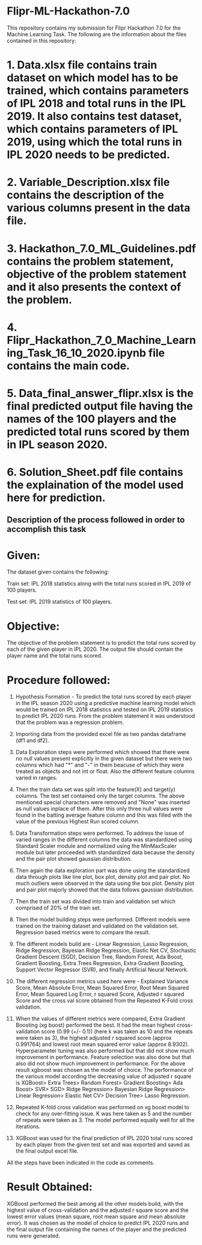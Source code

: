 # Flipr-ML-Hackathon-7.0

This repository contains my submission for Flipr Hackathon 7.0 for the Machine Learning Task. The following are the information about the files contained in this repository:

# 1. Data.xlsx file contains train dataset on which model has to be trained, which contains parameters of IPL 2018 and total runs in the IPL 2019. It also contains test dataset, which contains parameters of IPL 2019, using which the total runs in IPL 2020 needs to be predicted.

# 2. Variable_Description.xlsx file contains the description of the various columns present in the data file.

# 3. Hackathon_7.0_ML_Guidelines.pdf contains the problem statement, objective of the problem statement and it also presents the context of the problem.

# 4. Flipr_Hackathon_7_0_Machine_Learning_Task_16_10_2020.ipynb file contains the main code.

# 5. Data_final_answer_flipr.xlsx is the final predicted output file having the names of the 100 players and the predicted total runs scored by them in IPL season 2020.

# 6. Solution_Sheet.pdf file contains the explaination of the model used here for prediction.


## Description of the process followed in order to accomplish this task


# Given:

The dataset given contains the following:

Train set: IPL 2018 statistics along with the total runs scored in IPL 2019 of 100 players.

Test set: IPL 2019 statistics of 100 players.

# Objective:

The objective of the problem statement is to predict the total runs scored by each of the given player in IPL 2020. The output file should contain the player name and the total runs scored.


# Procedure followed:

1. Hypothesis Formation - To predict the total runs scored by each player in the IPL season 2020 using a predictive machine learning model which would be trained on IPL 2018 statistics and tested on IPL 2019 statistics to predict IPL 2020 runs. From the problem statement it was understood that the problem was a regression problem.

2. Importing data from the provided excel file as two pandas dataframe (df1 and df2).

3. Data Exploration steps were performed which showed that there were no null values present explicitly in the given dataset but there were two columns which had "*" and "-" in them beacuse of which they were treated as objects and not int or float. Also the different feature columns varied in ranges.

4. Then the train data set was split into the feature(X) and target(y) columns. The test set contained only the target columns. The above mentioned special characters were removed and "None" was inserted as null values inplace of them. After this only three null values were found in the batting average feature column and this was filled with the value of the previous Highest Run scored column.

5. Data Transformation steps were performed. To address the issue of varied ranges in the different columns the data was standardized using Standard Scaler module and normalized using the MinMaxScaler module but later proceeded with standardized data because the density and the pair plot showed gaussian distribution.

6. Then again the data exploration part was done using the standardized data through plots like line plot, box plot, density plot and pair plot. No much outliers were observed in the data using the box plot. Density plot and pair plot majorly showed that the data follows gaussian distribution.

7. Then the train set was divided into train and validation set which comprised of 20% of the train set.

8. Then the model building steps were performed. Different models were trained on the training dataset and validated on the validation set. Regression based metrics were to compare the result.

9. The different models build are - Linear Regression, Lasso Regression, Ridge Regression, Bayesian Ridge Regression, Elastic Net CV, Stochastic Gradient Descent (SGD), Decision Tree, Random Forest, Ada Boost, Gradient Boosting, Extra Trees Regression, Extra Gradient Boosting, Support Vector Regressor (SVR), and finally Artificial Neural Network.

10. The different regression metrics used here were - Explained Variance Score, Mean Absolute Error, Mean Squared Error, Root Mean Squared Error, Mean Squared Log Error, r squared Score, Adjusted r squared Score and the cross val score obtained from the Repeated K-Fold cross validation.

11. When the values of different metrics were compared, Extra Gradient Boosting (xg boost) performed the best. It had the mean highest cross-validation score (0.99 (+/- 0.1)) (here k was taken as 10 and the repeats were taken as 3), the highest adjusted r squared score (approx 0.991764) and lowest root mean squared error value (approx 8.9302). Hyperparameter tuning was also performed but that did not show much improvement in performance. Feature selection was also done but that also did not show much improvement in performance. For the above result xgboost was chosen as the model of choice. The performance of the various model according the decreasing value of adjusted r square is XGBoost> Extra Trees> Random Forest> Gradient Boosting> Ada Boost> SVR> SGD> Ridge Regression> Bayesian Ridge Regression> Linear Regression> Elastic Net CV> Decision Tree> Lasso Regression.

12. Repeated K-fold cross validation was performed on xg boost model to check for any over-fitting issue. K was here taken as 5 and the number of repeats were taken as 3. The model performed equally well for all the iterations.

13. XGBoost was used for the final prediction of IPL 2020 total runs scored by each player from the given test set and was exported and saved as the final output excel file. 

All the steps have been indicated in the code as comments.


# Result Obtained:

XGBoost performed the best among all the other models build, with the highest value of cross-validation and the adjusted r square score and the lowest error values (mean square, root mean square and mean absolute error). It was chosen as the model of choice to predict IPL 2020 runs and the final output file containing the names of the player and the predicted runs were generated.

